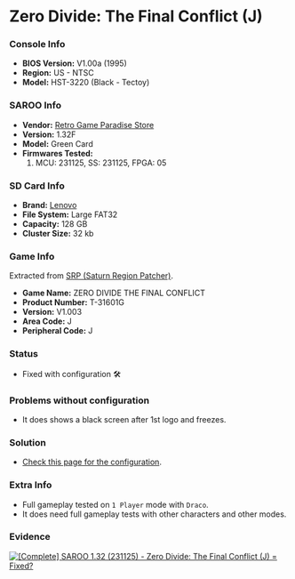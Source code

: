 # Zero Divide: The Final Conflict (J)

### Console Info

- <b>BIOS Version:</b> V1.00a (1995)
- <b>Region:</b> US - NTSC
- <b>Model:</b> HST-3220 (Black - Tectoy)

### SAROO Info

- <b>Vendor:</b> [Retro Game Paradise Store](https://s.click.aliexpress.com/e/_DlCqvfB)
- <b>Version:</b> 1.32F
- <b>Model:</b> Green Card
- <b>Firmwares Tested:</b>
  1. MCU: 231125, SS: 231125, FPGA: 05

### SD Card Info

- <b>Brand:</b> [Lenovo](https://s.click.aliexpress.com/e/_DBowUFx)
- <b>File System:</b> Large FAT32
- <b>Capacity:</b> 128 GB
- <b>Cluster Size:</b> 32 kb

### Game Info

Extracted from [SRP (Saturn Region Patcher)](https://segaxtreme.net/resources/saturn-region-patcher.81/download).

- <b>Game Name:</b> ZERO DIVIDE THE FINAL CONFLICT
- <b>Product Number:</b> T-31601G
- <b>Version:</b> V1.003
- <b>Area Code:</b> J
- <b>Peripheral Code:</b> J

### Status

- Fixed with configuration :hammer_and_wrench:

### Problems without configuration

- It does shows a black screen after 1st logo and freezes.

### Solution

- [Check this page for the configuration](https://github.com/williamdsw/saroo-configuration-list/tree/master/J/T-31601G/README.md).

### Extra Info

- Full gameplay tested on `1 Player` mode with `Draco`.
- It does need full gameplay tests with other characters and other modes.

### Evidence

[![[Complete] SAROO 1.32 (231125) - Zero Divide: The Final Conflict (J) = Fixed?](https://img.youtube.com/vi/3CKU4rAsNac/0.jpg)](https://www.youtube.com/watch?v=3CKU4rAsNac)
